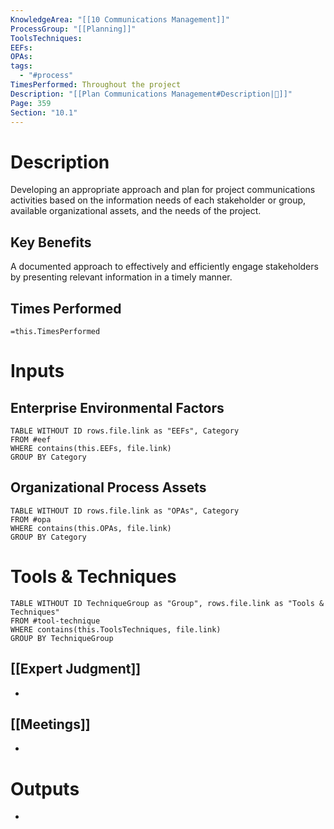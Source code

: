 ```yaml
---
KnowledgeArea: "[[10 Communications Management]]"
ProcessGroup: "[[Planning]]"
ToolsTechniques: 
EEFs: 
OPAs: 
tags:
  - "#process"
TimesPerformed: Throughout the project
Description: "[[Plan Communications Management#Description|📝]]"
Page: 359
Section: "10.1"
---
```

# Description
Developing an appropriate approach and plan for project communications activities based on the information needs of each stakeholder or group, available organizational assets, and the needs of the project.
## Key Benefits
A documented approach to effectively and efficiently engage stakeholders by presenting relevant information in a timely manner.
## Times Performed
`=this.TimesPerformed`
# Inputs
## Enterprise Environmental Factors
```dataview
TABLE WITHOUT ID rows.file.link as "EEFs", Category
FROM #eef
WHERE contains(this.EEFs, file.link)
GROUP BY Category
```
## Organizational Process Assets
```dataview
TABLE WITHOUT ID rows.file.link as "OPAs", Category
FROM #opa
WHERE contains(this.OPAs, file.link)
GROUP BY Category
```
# Tools & Techniques
```dataview
TABLE WITHOUT ID TechniqueGroup as "Group", rows.file.link as "Tools & Techniques"
FROM #tool-technique
WHERE contains(this.ToolsTechniques, file.link)
GROUP BY TechniqueGroup
```
## [[Expert Judgment]]
- 
## [[Meetings]]
- 
# Outputs
- 
